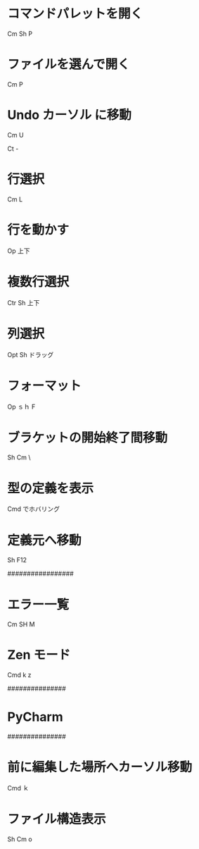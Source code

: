 # コマンドパレットを開く
Cm Sh P


# ファイルを選んで開く
Cm P


# Undo カーソル に移動
Cm U

Ct -

# 行選択
Cm L

# 行を動かす
Op 上下

# 複数行選択
Ctr Sh 上下

# 列選択
Opt Sh ドラッグ

# フォーマット
Op ｓｈ F

# ブラケットの開始終了間移動
Sh Cm \


# 型の定義を表示
Cmd でホバリング

# 定義元へ移動
Sh F12




#################
# エラー一覧
Cm SH M

# Zen モード
Cmd k z









###############
# PyCharm
###############

# 前に編集した場所へカーソル移動
Cmd ｋ

# ファイル構造表示
Sh Cm o
